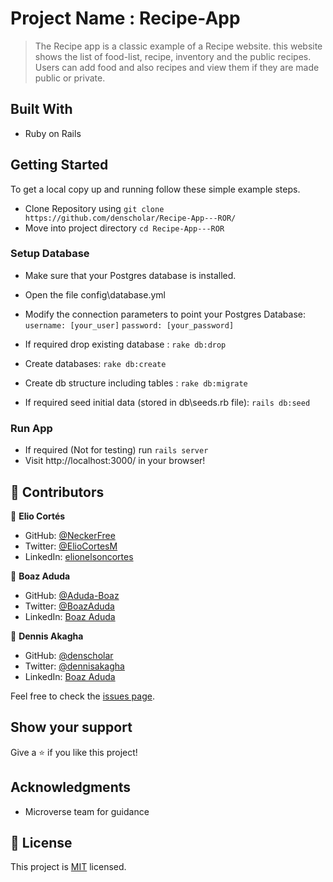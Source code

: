 # Project Name : Recipe-App

> The Recipe app is a classic example of a Recipe website. this website shows the list of food-list, recipe, inventory and the public recipes. Users can add food and also recipes and view them if they are made public or private. 

## Built With

- Ruby on Rails

## Getting Started

To get a local copy up and running follow these simple example steps.
- Clone Repository using
`git clone https://github.com/denscholar/Recipe-App---ROR/`
- Move into project directory
`cd Recipe-App---ROR`
### Setup Database 
- Make sure that your Postgres database is installed.
-  Open the file config\database.yml
- Modify the connection parameters to point your Postgres      Database:
    `username: [your_user]`
    `password: [your_password]`

- If required drop existing database : `rake db:drop`
- Create databases: `rake db:create`
- Create db structure including tables : `rake db:migrate`
- If required seed initial data (stored in db\seeds.rb file): `rails db:seed`

### Run App
- If required (Not for testing) run `rails server`
- Visit http://localhost:3000/ in your browser!

## 🤝 Contributors

👤 **Elio Cortés**

- GitHub: [@NeckerFree](https://github.com/NeckerFree)
- Twitter: [@ElioCortesM](https://twitter.com/ElioCortesM)
- LinkedIn: [elionelsoncortes](https://www.linkedin.com/in/elionelsoncortes/)


👤 **Boaz Aduda**

- GitHub: [@Aduda-Boaz](https://github.com/Aduda-Boaz)
- Twitter: [@BoazAduda](https://twitter.com/BoazAduda)
- LinkedIn: [Boaz Aduda](https://www.linkedin.com/in/boaz-aduda/)


👤 **Dennis Akagha**

- GitHub: [@denscholar](https://github.com/denscholar)
- Twitter: [@dennisakagha](https://twitter.com/dennisakagha)
- LinkedIn: [Boaz Aduda](https://www.linkedin.com/in/denscholar/)


Feel free to check the [issues page](https://github.com/denscholar/Recipe-App---ROR/issues
).

## Show your support

Give a ⭐️ if you like this project!

## Acknowledgments

- Microverse team for guidance

## 📝 License

This project is [MIT](./MIT.md) licensed.